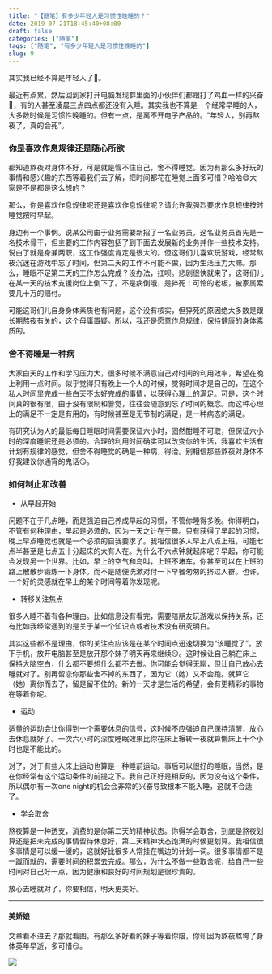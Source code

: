 ```yaml
---
title: "【随笔】有多少年轻人是习惯性晚睡的？"
date: 2019-07-21T18:45:40+08:00
draft: false
categories: ["随笔"]
tags: ["随笔", "有多少年轻人是习惯性晚睡的"]
slug: 9
---
```


 其实我已经不算是年轻人了🤭。

最近有点累，然后回到家打开电脑发现群里面的小伙伴们都跟打了鸡血一样的兴奋🤩，有的人甚至凌晨三点四点都还没有入睡。其实我也不算是一个经常早睡的人，大多数时候是习惯性晚睡的。但有一点，是离不开电子产品的。“年轻人，别再熬夜了，真的会死”。

### 你是喜欢作息规律还是随心所欲

都知道熬夜对身体不好，可是就是管不住自己，舍不得睡觉。因为有那么多好玩的事情和感兴趣的东西等着我们去了解，把时间都花在睡觉上面多可惜？哈哈😄大家是不是都是这么想的？

那么，你是喜欢作息规律呢还是喜欢作息规律呢？请允许我强烈要求作息规律按时睡觉按时早起。

身边有一个事例。说某公司由于业务需要新招了一名业务员，这名业务员首先是一名技术骨干，但主要的工作内容包括了到下面去发展新的业务并作一些技术支持。说白了就是身兼两职，这工作强度肯定是很大的。但这哥们儿喜欢玩游戏，经常熬夜沉迷在游戏中忘了时间，但第二天的工作不可能不做，因为生活压力大嘛。那么，睡眠不足第二天的工作怎么完成？没办法，扛呗。悲剧很快就来了，这哥们儿在某一天的技术支援岗位上倒下了。不是病倒哦，是猝死！可怜的老板，被家属索要几十万的赔付。

可能这哥们儿自身身体素质也有问题，这个没有核实，但猝死的原因绝大多数是跟长期熬夜有关的，这个毋庸置疑。所以，我还是愿意作息规律，保持健康的身体素质的。

### 舍不得睡是一种病

大家白天的工作和学习压力大，很多时候不满意自己对时间的利用效率，希望在晚上利用一点时间。似乎觉得只有晚上一个人的时候，觉得时间才是自己的，在这个私人时间里完成一些白天不太好完成的事情，以获得心理上的满足。可是，这个时间真的很有限，由于没有限制和警觉，往往会随意到忘了时间的概念。而这种心理上的满足不一定是有用的，有时候甚至是无节制的满足，是一种病态的满足。

有研究认为人的最低每日睡眠时间需要保证六小时，固然酣睡不可取，但保证六小时的深度睡眠还是必须的。合理的利用时间确实可以改变你的生活，我喜欢生活有计划有规律的感觉，但舍不得睡觉的确是一种病，得治。别相信那些熬夜对身体不好我建议你通宵的鬼话😏。

### 如何制止和改善

-  从早起开始

问题不在于几点睡，而是强迫自己养成早起的习惯，不管你睡得多晚。你得明白，不管有何种理由，早起是必须的，因为一天之计在于晨。只有获得了早起的习惯，晚上早点睡觉也就是一个必须的自我要求了。我相信很多人早上八点上班，可能七点半甚至是七点五十分起床的大有人在。为什么不六点钟就起床呢？早起，你可能会发现另一个世界。比如，早上的空气和鸟叫，上班不堵车，你甚至可以在上班的路上散散步锻炼一下身体。而不是随便洗漱对付一下早餐匆匆的挤过人群。也许，一个好的灵感就在早上的某个时间等着你发现呢。

-  转移关注焦点 

很多人睡不着有各种理由。比如信息没有看完，需要陪朋友玩游戏以保持关系，还有比如我经常遇到的是关于某一个知识点或者技术没有研究明白。

其实这些都不是理由，你的关注点应该是在某个时间点迅速切换为“该睡觉了”。放下手机，放开电脑甚至是放开那个妹子明天再来继续😏。这时候让自己躺在床上保持大脑空白，什么都不要想什么都不去做。你可能会觉得无聊，但让自己放心去睡就对了。别再留恋你那些舍不掉的东西了，因为它（她）又不会跑。就算它（她）离你而去了，留是留不住的。新的一天才是生活的希望，会有更精彩的事物在等着你呢。

- 运动

适量的运动会让你得到一个需要休息的信号，这时候不应强迫自己保持清醒，放心去休息就好了。一次六小时的深度睡眠效果比你在床上辗转一夜就算懒床上十个小时也是不能比的。

对了，对于有些人床上运动也算是一种睡前运动。事后可以很好的睡眠，当然，是在你经常有这个运动条件的前提之下。我自己正好是相反的，因为没有这个条件，所以偶尔有一次one night的机会会非常的兴奋导致根本不能入睡，这就不合适了。

- 学会取舍

熬夜算是一种透支，消费的是你第二天的精神状态。你得学会取舍，到底是熬夜划算还是把未完成的事情留待休息好，第二天精神状态饱满的时候更划算。我相信很多事情是可以缓一缓的，这就好比很多人常挂在嘴边的计划一词。很多事情都不是一蹴而就的，需要时间的积累去完成。那么，为什么不做一些取舍呢，给自己一些时间对自己好一点，因为健康和良好的时间规划是很珍贵的。



放心去睡就对了，你要相信，明天更美好。

---

#### 美娇娘

文章看不进去？那就看图。有那么多好看的妹子等着你陪，你却因为熬夜熬垮了身体英年早逝，多可惜😏。

![](https://img.1078503.org/imgs/2019/07/f9f7bb12895c6d44.jpg)